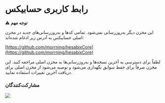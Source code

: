 # رابط کاربری حسابیکس

⚠️ **توجه مهم**

این مخزن دیگر به‌روزرسانی نمی‌شود. تمامی کدها و به‌روزرسانی‌های جدید در مخزن اصلی حسابیکس به آدرس زیر ادغام شده‌اند:

[https://github.com/morrning/hesabixCore](https://github.com/morrning/hesabixCore)

لطفاً برای دسترسی به آخرین نسخه‌ها و به‌روزرسانی‌ها به مخزن اصلی مراجعه کنید. این مخزن صرفاً برای حفظ سوابق نگهداری می‌شود و توصیه می‌شود از مخزن اصلی برای دریافت آخرین تغییرات استفاده نمایید.

### مشارکت‌کنندگان

<a href="https://github.com/morrning/hesabixUI/graphs/contributors">
  <img src="https://contrib.rocks/image?repo=morrning/hesabixUI" />
</a>
